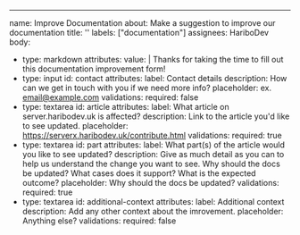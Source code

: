 ---
name: Improve Documentation
about: Make a suggestion to improve our documentation
title: ''
labels: ["documentation"]
assignees: HariboDev
body:
  - type: markdown
    attributes:
      value: |
        Thanks for taking the time to fill out this documentation improvement form!
  - type: input
    id: contact
    attributes:
      label: Contact details
      description: How can we get in touch with you if we need more info?
      placeholder: ex. email@example.com
    validations:
      required: false
  - type: textarea
    id: article
    attributes:
      label: What article on server.haribodev.uk is affected?
      description: Link to the article you'd like to see updated.
      placeholder: https://serverx.haribodev.uk/contribute.html
    validations:
      required: true
  - type: textarea
    id: part
    attributes:
      label: What part(s) of the article would you like to see updated?
      description: Give as much detail as you can to help us understand the change you want to see. Why should the docs be updated? What cases does it support? What is the expected outcome?
      placeholder: Why should the docs be updated?
    validations:
      required: true
  - type: textarea
    id: additional-context
    attributes:
      label: Additional context
      description: Add any other context about the imrovement.
      placeholder: Anything else?
    validations:
      required: false